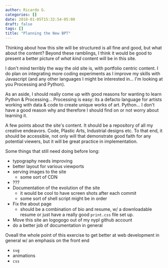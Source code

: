 ```yaml
---
author: Ricardo G.
categories: []
date: 2018-01-05T15:32:54-05:00
draft: false
tags: []
title: "Planning the New BPT"
---
```

Thinking about how this site will be structured is all fine and good, but what about the content? Beyond these ramblings, I think it would be good to present a better picture of _what kind_ content will be in this site.

I don't mind terribly the way the old site is, with portfolio centric content. I do plan on integrating more coding experiments as I improve my skills with Javascript (and any other languages I might be interested in... I'm looking at you Processing and Python).

As an aside, I should really come up with good reasons for wanting to learn Python & Processing... Processing is easy: its a defacto language for artists working with data & code to create unique works of art. Python... I don't have a good reason why and therefore I should find on or not worry about learning it.

A few points about the site's content. It should be a repository of all my creative endeavors. Code, Plastic Arts, Industrial designs etc. To that end, it should be accessible, not only will that demonstrate good faith for any potential viewers, but it will be great practice in implementation.

Some things that still need doing before long:

* typography needs improving
* better layout for various viewports
* serving images to the site
  * some sort of CDN
* ???
* Documentation of the evolution of the site
  * it would be cool to have screen shots after each commit
  * some sort of shell script might be in order
* Fix the about page
  * should be a combination of bio and resume, w/ a downloadable resume or just have a really good `print.css` file set up.
* Move this site an logogogo out of my nypl github account
* do a better job of documentation in general

Oveall the whole point of this exercise to get better at web development in general w/ an emphasis on the front end

  * `svg`
  * animations
  * `css`
